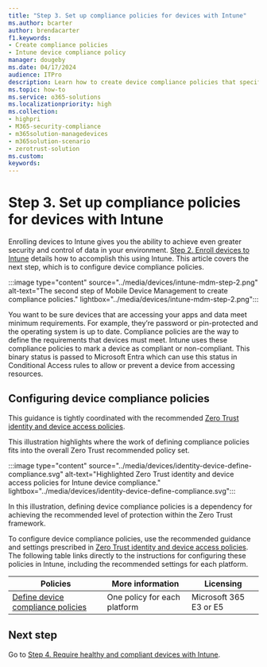 ```yaml
---
title: "Step 3. Set up compliance policies for devices with Intune"
ms.author: bcarter
author: brendacarter
f1.keywords:
- Create compliance policies
- Intune device compliance policy
manager: dougeby
ms.date: 04/17/2024
audience: ITPro
description: Learn how to create device compliance policies that specify the minimum requirements for a device to access your environment.
ms.topic: how-to
ms.service: o365-solutions
ms.localizationpriority: high
ms.collection:
- highpri
- M365-security-compliance
- m365solution-managedevices
- m365solution-scenario
- zerotrust-solution
ms.custom: 
keywords: 
---
```


# Step 3. Set up compliance policies for devices with Intune

Enrolling devices to Intune gives you the ability to achieve even greater security and control of data in your environment. [Step 2. Enroll devices to Intune](manage-devices-with-intune-enroll.md) details how to accomplish this using Intune. This article covers the next step, which is to configure device compliance policies. 

:::image type="content" source="../media/devices/intune-mdm-step-2.png" alt-text="The second step of Mobile Device Management to create compliance policies." lightbox="../media/devices/intune-mdm-step-2.png":::

You want to be sure devices that are accessing your apps and data meet minimum requirements. For example, they’re password or pin-protected and the operating system is up to date. Compliance policies are the way to define the requirements that devices must meet. Intune uses these compliance policies to mark a device as compliant or non-compliant. This binary status is passed to Microsoft Entra which can use this status in Conditional Access rules to allow or prevent a device from accessing resources. 

## Configuring device compliance policies

This guidance is tightly coordinated with the recommended [Zero Trust identity and device access policies](../security/office-365-security/zero-trust-identity-device-access-policies-overview.md).

This illustration highlights where the work of defining compliance policies fits into the overall Zero Trust recommended policy set.

:::image type="content" source="../media/devices/identity-device-define-compliance.svg" alt-text="Highlighted Zero Trust identity and device access policies for Intune device compliance." lightbox="../media/devices/identity-device-define-compliance.svg":::

In this illustration, defining device compliance policies is a dependency for achieving the recommended level of protection within the Zero Trust framework. 

To configure device compliance policies, use the recommended guidance and settings prescribed in [Zero Trust identity and device access policies](../security/office-365-security/zero-trust-identity-device-access-policies-overview.md). The following table links directly to the instructions for configuring these policies in Intune, including the recommended settings for each platform.

|Policies |More information  |Licensing |
|---------|---------|---------|
|[Define device compliance policies](../security/office-365-security/zero-trust-identity-device-access-policies-common.md#create-device-compliance-policies)   |  One policy for each platform       |  Microsoft 365 E3 or E5       |

## Next step

Go to [Step 4. Require healthy and compliant devices with Intune](manage-devices-with-intune-require-compliance.md).
